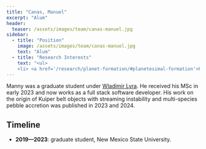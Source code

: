 ```yaml
---
title: "Canas, Manuel"
excerpt: "Alum"
header:
  teaser: /assets/images/team/canas-manuel.jpg
sidebar:
  - title: "Position"
    image: /assets/images/team/canas-manuel.jpg
    text: "Alum"
  - title: "Research Interests"
    text: "<ul>
    <li> <a href='/research/planet-formation/#planetesimal-formation'>Planetesimal formation</a>"
---
```

Manny was a graduate student under [Wladimir Lyra](/team/lyra-wladimir). He received his MSc in early 2023 and now works as a full stack software developer. His work on the origin of Kuiper belt objects with streaming instability and multi-species pebble accretion was published in 2023 and 2024.

## Timeline
- __2019—2023__: graduate student, New Mexico State University.
